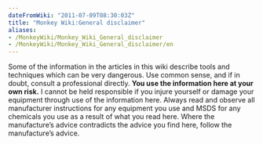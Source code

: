 ```yaml
---
dateFromWiki: "2011-07-09T08:30:03Z"
title: "Monkey Wiki:General disclaimer"
aliases:
- /MonkeyWiki/Monkey_Wiki_General_disclaimer
- /MonkeyWiki/Monkey_Wiki_General_disclaimer/en
---
```

Some of the information in the articles in this wiki describe tools and techniques which can be very dangerous. Use common sense, and if in doubt, consult a professional directly. **You use the information here at your own risk.** I cannot be held responsible if you injure yourself or damage your equipment through use of the information here. Always read and observe all manufacturer instructions for any equipment you use and MSDS for any chemicals you use as a result of what you read here. Where the manufacture’s advice contradicts the advice you find here, follow the manufacture’s advice.